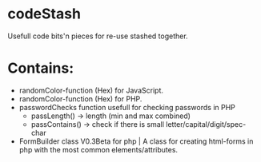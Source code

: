 # codeStash
Usefull code bits'n pieces for re-use stashed together.

# Contains:
  - randomColor-function (Hex) for JavaScript.
  - randomColor-function (Hex) for PHP.
  - passwordChecks function usefull for checking passwords in PHP
      - passLength() -> length (min and max combined)
      - passContains() -> check if there is small letter/capital/digit/spec-char
  - FormBuilder class V0.3Beta for php | A class for creating html-forms in php with the most common elements/attributes.
